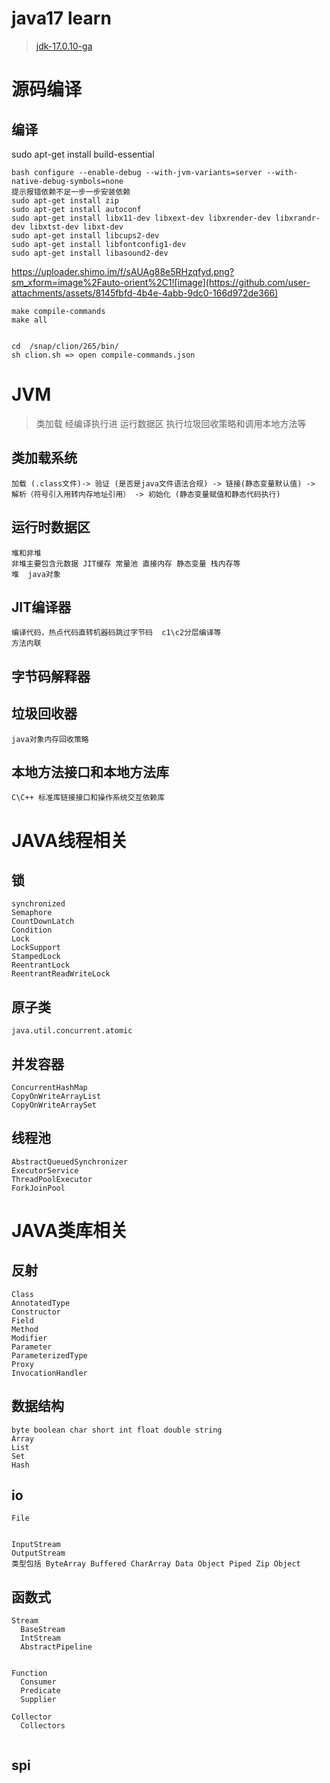 # java17 learn 
>[jdk-17.0.10-ga](https://github.com/openjdk/jdk17u/releases/tag/jdk-17.0.10-ga)
# 源码编译

## 编译

sudo apt-get install build-essential

```plain
bash configure --enable-debug --with-jvm-variants=server --with-native-debug-symbols=none
提示报错依赖不足一步一步安装依赖
sudo apt-get install zip
sudo apt-get install autoconf
sudo apt-get install libx11-dev libxext-dev libxrender-dev libxrandr-dev libxtst-dev libxt-dev
sudo apt-get install libcups2-dev
sudo apt-get install libfontconfig1-dev
sudo apt-get install libasound2-dev
```

https://uploader.shimo.im/f/sAUAg88e5RHzqfyd.png?sm_xform=image%2Fauto-orient%2C1![image](https://github.com/user-attachments/assets/8145fbfd-4b4e-4abb-9dc0-166d972de366)


```plain
make compile-commands
make all


cd  /snap/clion/265/bin/
sh clion.sh => open compile-commands.json
```


# JVM

>类加载 经编译执行进 运行数据区  执行垃圾回收策略和调用本地方法等
## 类加载系统

```plain
加载 (.class文件)-> 验证 (是否是java文件语法合规) -> 链接(静态变量默认值) -> 
解析（符号引入用转内存地址引用） -> 初始化 (静态变量赋值和静态代码执行)
```
## 运行时数据区

```plain
堆和非堆
非堆主要包含元数据 JIT缓存 常量池 直接内存 静态变量 栈内存等
堆  java对象
```
## JIT编译器

```plain
编译代码，热点代码直转机器码跳过字节码  c1\c2分层编译等
方法内联
```
## 字节码解释器

## 垃圾回收器

```plain
java对象内存回收策略
```
## 本地方法接口和本地方法库

```plain
C\C++ 标准库链接接口和操作系统交互依赖库
```


# JAVA线程相关

## 锁

```plain
synchronized
Semaphore
CountDownLatch
Condition
Lock
LockSupport
StampedLock
ReentrantLock
ReentrantReadWriteLock
```
## 原子类

```plain
java.util.concurrent.atomic
```
## 并发容器

```plain
ConcurrentHashMap
CopyOnWriteArrayList
CopyOnWriteArraySet
```


## 线程池

```plain
AbstractQueuedSynchronizer
ExecutorService
ThreadPoolExecutor
ForkJoinPool
```


# JAVA类库相关

## 反射

```plain
Class
AnnotatedType
Constructor
Field
Method
Modifier
Parameter
ParameterizedType
Proxy
InvocationHandler
```
## 数据结构

```plain
byte boolean char short int float double string 
Array
List
Set
Hash
```
## io

```plain
File


InputStream
OutputStream
类型包括 ByteArray Buffered CharArray Data Object Piped Zip Object
```


## 函数式

```plain
Stream
  BaseStream
  IntStream
  AbstractPipeline


Function
  Consumer
  Predicate
  Supplier
  
Collector
  Collectors


```
## spi

